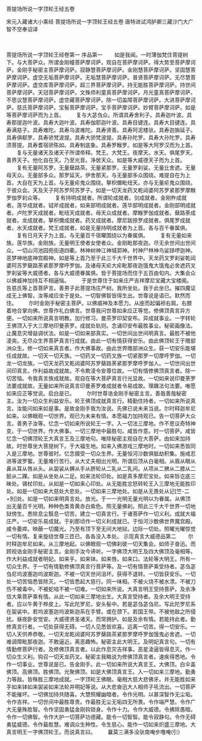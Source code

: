 <!-- { "loadSidebar": true } -->
菩提场所说一字顶轮王经五卷


宋元入藏诸大小乘经
菩提场所说一字顶轮王经五卷
唐特进试鸿胪卿三藏沙门大广智不空奉诏译

　　

菩提场所说一字顶轮王经卷第一
序品第一
　　如是我闻。一时薄伽梵住菩提树下。与大菩萨众。所谓金刚幢菩萨摩诃萨。观自在菩萨摩诃萨。得大势至菩萨摩诃萨。金刚手秘密主菩萨摩诃萨。寂静慧菩萨摩诃萨。金刚慧菩萨摩诃萨。坚固慧菩萨摩诃萨。虚空无垢菩萨摩诃萨。无垢慧菩萨摩诃萨。普贤菩萨摩诃萨。无尽慧菩萨摩诃萨。虚空库菩萨摩诃萨。超三界菩萨摩诃萨。持无能胜菩萨摩诃萨。持世间菩萨摩诃萨。天冠菩萨摩诃萨。文殊师利童真菩萨摩诃萨。月光童真菩萨摩诃萨。不思议慧菩萨摩诃萨。虚空藏菩萨摩诃萨。除一切盖障菩萨摩诃萨。大进菩萨摩诃萨。慈氏菩萨摩诃萨。宝髻菩萨摩诃萨。宝手菩萨摩诃萨。妙臂菩萨摩诃萨。如是等菩萨摩诃萨而为上首。
　　复与大苾刍众。所谓具寿舍利子。具寿迦叶波。具寿那提迦叶波。具寿大迦叶波。具寿伽耶迦叶波。具寿目键连。具寿大目键连。具寿满慈子。具寿难陀。具寿乌波难陀。具寿贤善。具寿阿泥楼驮。具寿迦旃延子。具寿俱郗罗。具寿骄梵波提。具寿大骄梵波提。具寿孙陀罗。具寿大孙陀罗。具寿须菩提。具寿耆宿骄陈如。具寿制底象。具寿罗睺罗。如是等大阿罗汉而为上首。
　　复与无量诸天及诸天子所谓帝释。梵王。大梵王。夜摩天。水天。俱尾罗天。善界天子。他化自在天。乃至光音。净居天众。如是等大威德天子而为上首。
　　复有无量阿苏罗。无量蘖路茶。无量紧那罗。无量罗刹娑。无量比舍遮。无量母天众。无量部多众。那罗延天。伊舍那天。与无量部多众围绕。难提自在为上首。大自在天为上首。与无量疟鬼众围绕。拏枳儞毗纽天。亦与无量疟鬼众围绕。于彼众会。天及天子阿苏罗阿苏罗子。如是一切天龙药叉乾闼婆阿苏罗紧那罗摩睺罗伽罗刹众等。
　　复有持明成就者。所谓轮成就者。剑成就者。金刚杵成就者。莲华成就者。钺斧成就者。如来部明成就者。莲华部明成就者。金刚部明成就者。卢陀罗天成就者。毗纽天成就者。母天众成就者。摩睺罗伽成就者。蘖路荼成就者。龙成就者。拏枳儞成就者。药叉成就者。摩尼跋捺罗成就者。俱尾罗成就者。水天成就者。梵王成就者。如是无量持明成就者为上首。各与百千眷属俱。
　　复有日月天子为上首。与无量百千宿曜围绕以为眷属俱。
　　复有无量如来族。莲华族。金刚族。无量明王使者女使者众。金刚毗那夜迦。尽无余世间出世间众。一切山河池园苑街道四衢。林神树神江神城郭神。村神尸林神鸟娑跢啰迦神。恶梦神地底神宫殿神。如是等上首乃至于此三千大千世界中。天龙药叉罗刹娑乾闼婆阿苏罗蘖路荼紧那罗摩呼罗伽。及诸母天疟大疟毗那夜迦饿鬼大饿鬼必舍遮药叉罗刹娑等大威德者。各与大威德眷属俱。皆于菩提场而住于五百由旬内。大集会众以佛威神加持互不相逼恼。
　　于是世尊住于如来庄严吉祥摩尼宝藏大宝楼阁。告慈氏等上首菩萨言。善男子此菩提场庄严树。我所坐处。我于此坐已。摧四魔证成无上佛智。汝等咸应坐于是处。一切智佛智皆得生出。世尊说是语已。默然而住。
　　尔时金刚手秘密主菩萨。以佛威神及本愿力。从座而起偏袒右肩。右膝着地合掌向佛。世尊作礼白佛言。世尊我问世尊如来应正等觉。修佛顶真言异方便。一切如来所说真言明教。加行修习。曼茶罗印契安布。异成就事业。一字转轮王佛顶入于大三摩地印曼荼罗。成就处轨则。念诵印安布最胜事业。秘密画像法。止魔息灾增益调伏法。如是一切如来部真实。一切世间出世间明真言。最胜不被他淩突。无尽众生界菩萨真言行成就。由此一切有情获得安乐。由此佛顶轮王于赡部洲众生。修一切如来真言者。作大佛事故。由此世界赡部洲众生。获一切安乐能堪任成就故。一切天一切天族。一切药叉一切药叉族一切紧那罗一切摩呼罗伽。一切龙一切龙族。一切天龙药叉乾闼婆阿苏罗蘖路荼紧那罗摩呼罗伽人。一切世间出世间印真言。作利益故成就故。不令欺淩令安尊位故。一切有情修佛顶真言者。除一切苦恼。令我真言族成就故。观自在等大菩萨真言行光显故。一切如来说印曼荼罗法要成就故。无量如来所说真言印曼荼罗难成就者令易成故。理趣法句法要。唯愿如来应正等觉说。启白是已。
　　尔时世尊诰金刚手秘密主言。善哉善哉秘密主。汝为一切众生利益安乐。轮王佛顶成就真言行。精勤住持者。一切如来所说真言。汝能问如来如是事。是故金刚手我为汝说。先佛已说未来当说。尔时释迦牟尼如来。以佛眼观一切世界。观已为未来有情。本愿福力加持观已。告一切菩萨大众言。善男子汝等。忆念一切如来所说轮王一字。入一切法三摩地。作不思议奇特神变。于一切世界。作大佛事。一切三摩地中最胜句。咸皆作意。时一切菩萨。咸皆忆念一切佛顶轮王大真言王及三摩地句。唯除秘密主观自在大菩萨。由如来加持故。时世尊坐大菩提树下。于大福生地。如来入佛游戏三摩地时。一切如来悉皆同入是三摩地。世尊彼时。忆念摄受一切众生界。无量恒河沙数俱胝劫积集。施戒忍进等波罗蜜。无量难行苦行。从大丈夫相出光明。所谓后顶从白毫相。从眉从眼从鼻从耳从唇从头。从袈裟从髆从手从脐轮从二乳从二乳间。从项从二髀从二膝从二胫从二踝。如是从坐处从二足。如来法轮印处。如是真多摩尼宝处。如来铄讫底三昧处。锡杖印处。从如是一切如来心印处。从无能胜忿怒转轮王入三摩地无能胜印处。如是一切如来大慈处大悲处。一切如来三摩地处。如是从无畏处从记[竺-二+別]处。如是一切如来明真言处。放光。于一一光明无量光明以为眷属。从佛顶出无量百千光明。种种色类青黄赤白紫色。照无量佛刹。照此三千大千世界一切地狱傍生。悉除息尘翳息一切苦。建立一切真言行。于诸菩萨作一切义利。成就大福庄严。一切安乐易成就。于刹那顷作一切义利成就已。于恒河沙数佛世界魔宫殿。咸令萎瘁。映蔽一切魔光。乃至有顶下至无间大地狱。边际一切处。照曜光曜惊觉一切有情。复来旋绕世尊三匝已。各各没入本处。
示现真言大威德品第二
　　尔时释迦牟尼如来。从三摩地起。以佛眼观一切佛刹彼一切天集会。如师子奋迅。而顾视诰金刚手秘密主言。金刚手汝今谛听。一字佛顶大明王及四大佛顶及毫相等。作大利益成就者明妃。如来手。如来钵。如来唇。如来口。法轮等大明王。所有一切众生界。于一切有情勤修佛顶真言行菩萨等。及一切有情菩萨乘受持者。苾刍苾刍尼坞波塞迦坞波斯迦。不被一切天世间沮坏。获得不退转。一切皆获安乐。一切处一切苦恼悉皆除灭。一切皆悉起大慈行。同一味相。不被火烧不被水漂。不被刀伤不被毒中。不被蛇啮不被一切难。一切如来所说。大真言明王受持菩萨。及余净信大乘菩萨乘有情。从此一切如来三摩地出生。大真言受持者。及余大明王受持者。应以牛黄于桦皮上。写此陀罗尼。安头髻中。若是苾刍苾刍尼。写此陀罗尼系在袈裟中。若坞波塞迦坞波斯迦系在手臂。或在颈下。若国王带。不被他敌之所侵扰。昼夜卧安觉安。大威德贤圣诸天。而常拥护。如是及余有情。若能持此者。勤修真言行者。一切处获得无碍。一切人见悉皆欢喜。远离一切苦。得一切安乐。一切人天供养恭敬。一切天龙乾闼婆阿苏罗蘖路茶紧那罗摩呼罗伽饿鬼必舍遮。一切难调障毗那夜迦。不敢逼近。离恶趣怖。秘密主此大明王。及明妃真言句。一切有情勤修菩萨行者。及修佛顶真言者。以此作息灾吉祥事。恶星淩逼皆得息灭。作一切众生义利。钩召一切天龙药叉。秘密主我略说为修佛顶真言者。速疾得悉地。令作一切事业。世尊说是已。告金刚手。此一切如来所说大真言王。大佛顶。白伞盖佛顶。高佛顶。胜佛顶。光聚佛顶。如是大佛顶真言王。入一切如来三摩地。勤勇力等敌。皆殊胜三摩地成就。一字顶轮王佛眼。毫相大慈大悲佛牙。并无能胜如来手如来钵如来袈裟如来法轮并明妃等说。从大悲奋迅大人相师子吼流出。一切菩萨不能摧坏。一切佛加持共随喜。大慧照耀幽暗者。令作光明。以甚深智作无尘垢。令作吉祥。一切世间中最胜尊贵。作最胜无尘无垢四无所畏。令作端严慧。令作广大无量殊胜智。令作坚固勇猛金刚钩锁身。令作十力。令作大威德。令拂除愚暗。令作一切佛智。令作大护一切菩萨功德藏。能令一切智智。能令寂静句。令作无碍勇猛威德。令作最胜慧。难调众生种性。令生慈心。能作一切如来炽盛三摩地。大真言明王一字佛顶轮王。而说真言曰。
　　曩莫三满多没驮南唵步噜唵(引)
